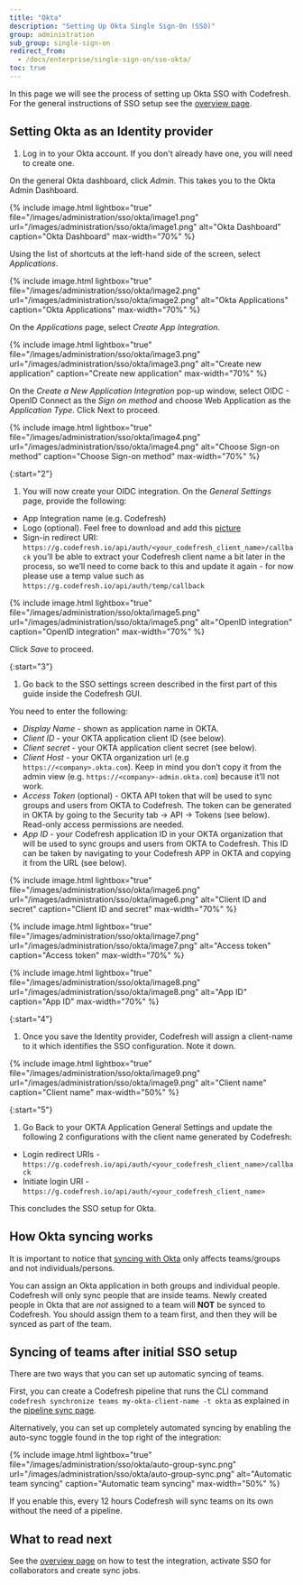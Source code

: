 ```yaml
---
title: "Okta"
description: "Setting Up Okta Single Sign-On (SSO)"
group: administration
sub_group: single-sign-on
redirect_from:
  - /docs/enterprise/single-sign-on/sso-okta/
toc: true
---
```


In this page we will see the process of setting up Okta SSO with Codefresh. For the general instructions of SSO setup
see the [overview page]({{site.baseurl}}/docs/administration/single-sign-on/sso-setup-oauth2/).

## Setting Okta as an Identity provider

1. Log in to your Okta account. If you don't already have one, you will need to create one.

On the general Okta dashboard, click *Admin*. This takes you to the Okta Admin Dashboard.

{% include image.html 
lightbox="true" 
file="/images/administration/sso/okta/image1.png" 
url="/images/administration/sso/okta/image1.png"
alt="Okta Dashboard"
caption="Okta Dashboard"
max-width="70%"
%}

Using the list of shortcuts at the left-hand side of the screen, select *Applications*.

{% include image.html 
lightbox="true" 
file="/images/administration/sso/okta/image2.png" 
url="/images/administration/sso/okta/image2.png"
alt="Okta Applications"
caption="Okta Applications"
max-width="70%"
%}

On the *Applications* page, select *Create App Integration*.

{% include image.html 
lightbox="true" 
file="/images/administration/sso/okta/image3.png" 
url="/images/administration/sso/okta/image3.png"
alt="Create new application"
caption="Create new application"
max-width="70%"
%}

On the *Create a New Application Integration* pop-up window, select OIDC - OpenID Connect as the *Sign on method* and choose Web Application as the *Application Type*. Click Next to proceed.

{% include image.html 
lightbox="true" 
file="/images/administration/sso/okta/image4.png" 
url="/images/administration/sso/okta/image4.png"
alt="Choose Sign-on method"
caption="Choose Sign-on method"
max-width="70%"
%}

{:start="2"}
1. You will now create your OIDC integration. On the *General Settings* page, provide the following:

* App Integration name (e.g. Codefresh)
* Logo (optional). Feel free to download and add this [picture]({{site.baseurl}}/images/administration/sso/okta/codefresh-logo.png)
* Sign-in redirect URI: `https://g.codefresh.io/api/auth/<your_codefresh_client_name>/callback` you’ll be able to extract your Codefresh client name a bit later in the process, so we’ll need to come back to this and update it again - for now please use a temp value such as `https://g.codefresh.io/api/auth/temp/callback`


{% include image.html 
lightbox="true" 
file="/images/administration/sso/okta/image5.png" 
url="/images/administration/sso/okta/image5.png"
alt="OpenID integration"
caption="OpenID integration"
max-width="70%"
%}

Click *Save* to proceed.

{:start="3"}
1. Go back to the SSO settings screen described in the first part of this guide inside the Codefresh GUI.

You need to enter the following:

* *Display Name* - shown as application name in OKTA.
* *Client ID* - your OKTA application client ID (see below).
* *Client secret* - your OKTA application client secret (see below).
* *Client Host* - your OKTA organization url (e.g `https://<company>.okta.com`). Keep in mind you don’t copy it from the admin view (e.g. `https://<company>-admin.okta.com`) because it’ll not work.
* *Access Token* (optional) - OKTA API token that will be used to sync groups and users from OKTA to Codefresh. The token can be generated in OKTA by going to the Security tab -> API -> Tokens (see below). Read-only access permissions are needed.
* *App ID* - your Codefresh application ID in your OKTA organization that will be used to sync groups and users from OKTA to Codefresh. This ID can be taken by navigating to your Codefresh APP in OKTA and copying it from the URL (see below).

{% include image.html 
lightbox="true" 
file="/images/administration/sso/okta/image6.png" 
url="/images/administration/sso/okta/image6.png"
alt="Client ID and secret"
caption="Client ID and secret"
max-width="70%"
%}

{% include image.html 
lightbox="true" 
file="/images/administration/sso/okta/image7.png" 
url="/images/administration/sso/okta/image7.png"
alt="Access token"
caption="Access token"
max-width="70%"
%}

{% include image.html 
lightbox="true" 
file="/images/administration/sso/okta/image8.png" 
url="/images/administration/sso/okta/image8.png"
alt="App ID"
caption="App ID"
max-width="70%"
%}

{:start="4"}
1. Once you save the Identity provider, Codefresh will assign a client-name to it which identifies the SSO configuration.
Note it down.

{% include image.html 
lightbox="true" 
file="/images/administration/sso/okta/image9.png" 
url="/images/administration/sso/okta/image9.png"
alt="Client name"
caption="Client name"
max-width="50%"
%}

{:start="5"}
1. Go Back to your OKTA Application General Settings and update the following 2 configurations with the client name generated by Codefresh:

* Login redirect URIs - `https://g.codefresh.io/api/auth/<your_codefresh_client_name>/callback`
* Initiate login URI - `https://g.codefresh.io/api/auth/<your_codefresh_client_name>`

This concludes the SSO setup for Okta. 

## How Okta syncing works

It is important to notice that [syncing with Okta]({{site.baseurl}}/docs/administration/single-sign-on/sso-setup-oauth2/#syncing-of-teams-after-initial-sso-setup)
only affects teams/groups and not individuals/persons.

You can assign an Okta application in both groups and individual people. Codefresh will only sync people that are inside teams. Newly created people in Okta that are _not_ assigned to a team will **NOT** be synced to Codefresh. You should assign them to a team first, and then they will be synced as part of the team.

## Syncing of teams after initial SSO setup

There are two ways that you can set up automatic syncing of teams.

First, you can create a Codefresh pipeline that runs the CLI command `codefresh synchronize teams my-okta-client-name -t okta` as explained in the [pipeline sync page]({{site.baseurl}}/docs/administration/single-sign-on/sso-setup-oauth2/#syncing-of-teams-after-initial-sso-setup).

Alternatively, you can set up completely automated syncing by enabling the auto-sync toggle found in the top right of the integration:

{% include image.html 
lightbox="true" 
file="/images/administration/sso/okta/auto-group-sync.png" 
url="/images/administration/sso/okta/auto-group-sync.png"
alt="Automatic team syncing"
caption="Automatic team syncing"
max-width="50%"
%}

If you enable this, every 12 hours Codefresh will sync teams on its own without the need of a pipeline. 

## What to read next

See the [overview page]({{site.baseurl}}/docs/administration/single-sign-on/sso-setup-oauth2/#testing-your-identity-provider) on how to test the integration, activate SSO for collaborators and create sync jobs.

